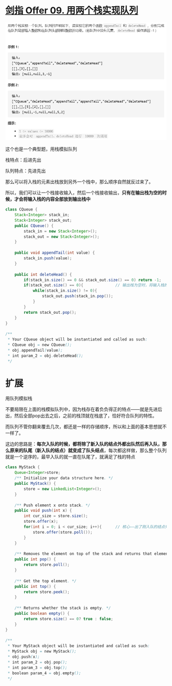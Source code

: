 # [剑指 Offer 09. 用两个栈实现队列](https://leetcode-cn.com/problems/yong-liang-ge-zhan-shi-xian-dui-lie-lcof/)

<img src="pic\image-20210502143823308.png" alt="image-20210502143823308" style="zoom:67%;" />

这个也是一个典型题，用栈模拟队列

栈特点：后进先出

队列特点：先进先出

那么可以将入栈的元素出栈放到另外一个栈中，那么顺序自然就反过来了。

所以，我们可以让一个栈接收输入，然后一个栈接收输出，**只有在输出栈为空的时候，才会将输入栈的内容全部放到输出栈中**

```java
class CQueue {
    Stack<Integer> stack_in;
    Stack<Integer> stack_out;
    public CQueue() {
        stack_in = new Stack<Integer>();
        stack_out = new Stack<Integer>();
    }
    
    public void appendTail(int value) {
        stack_in.push(value);
    }
    
    public int deleteHead() {
        if(stack_in.size() == 0 && stack_out.size() == 0) return -1;
        if(stack_out.size() == 0){				// 输出栈为空时，将输入栈的内容放到输出栈中，然后又可以pop了
            while(stack_in.size() != 0){
                stack_out.push(stack_in.pop());
            }
        }
        return stack_out.pop();
    }
}

/**
 * Your CQueue object will be instantiated and called as such:
 * CQueue obj = new CQueue();
 * obj.appendTail(value);
 * int param_2 = obj.deleteHead();
 */
```

# 扩展

用队列模拟栈

不要局限在上面的栈模拟队列中，因为栈存在着负负得正的特点——就是先进后出，然后全部pop出去之后，之前的栈顶就在栈底了，恰好符合队列的特性。

而队列不管你翻来覆去几次，都还是一样的存储顺序，所以和上面的基本思想就不一样了。

这边的思路是：**每次入队的时候，都将除了新入队的结点外都出队然后再入队，那么原来的队尾（新入队的结点）就变成了队头结点**，每次都这样做，那么整个队列就是一个逆序的，最早入队的就一直在队尾了，就满足了栈的特点

```java
class MyStack {
    Queue<Integer>store;
    /** Initialize your data structure here. */
    public MyStack() {
        store = new LinkedList<Integer>();
    }
    
    /** Push element x onto stack. */
    public void push(int x) {
        int cur_size = store.size();
        store.offer(x);
        for(int i = 0; i < cur_size; i++){		// 核心——出了刚入队的结点外都出队再入队
            store.offer(store.poll());
        }
    }
    
    /** Removes the element on top of the stack and returns that element. */
    public int pop() {
        return store.poll();
    }
    
    /** Get the top element. */
    public int top() {
        return store.peek();
    }
    
    /** Returns whether the stack is empty. */
    public boolean empty() {
        return store.size() == 0? true : false;
    }
}

/**
 * Your MyStack object will be instantiated and called as such:
 * MyStack obj = new MyStack();
 * obj.push(x);
 * int param_2 = obj.pop();
 * int param_3 = obj.top();
 * boolean param_4 = obj.empty();
 */
```

